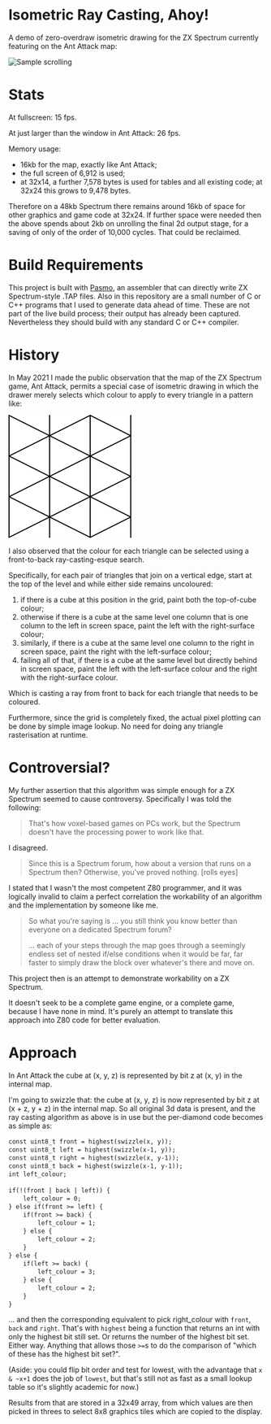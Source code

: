 # Isometric Ray Casting, Ahoy!

A demo of zero-overdraw isometric drawing for the ZX Spectrum currently featuring on the Ant Attack map:

![Sample scrolling](READMEImages/isoscroll.gif)

# Stats

At fullscreen: 15 fps.

At just larger than the window in Ant Attack: 26 fps.

Memory usage:
* 16kb for the map, exactly like Ant Attack;
* the full screen of 6,912 is used;
* at 32x14, a further 7,578 bytes is used for tables and all existing code; at 32x24 this grows to 9,478 bytes.

Therefore on a 48kb Spectrum there remains around 16kb of space for other graphics and game code at 32x24. If further space were needed then the above spends about 2kb on unrolling the final 2d output stage, for a saving of only of the order of 10,000 cycles. That could be reclaimed.

# Build Requirements

This project is built with [Pasmo](https://github.com/spec-chum/pasmo), an assembler that can directly write ZX Spectrum-style .TAP files. Also in this repository are a small number of C or C++ programs that I used to generate data ahead of time. These are not part of the live build process; their output has already been captured. Nevertheless they should build with any standard C or C++ compiler.

# History

In May 2021 I made the public observation that the map of the ZX Spectrum game, Ant Attack, permits a special case of isometric drawing in which the drawer merely selects which colour to apply to every triangle in a pattern like:

![Grid of isosceles triangles](READMEImages/isogrid.svg)

I also observed that the colour for each triangle can be selected using a front-to-back ray-casting-esque search.

Specifically, for each pair of triangles that join on a vertical edge, start at the top of the level and while either side remains uncoloured:

1. if there is a cube at this position in the grid, paint both the top-of-cube colour;
2. otherwise if there is a cube at the same level one column that is one column to the left in screen space, paint the left with the right-surface colour;
3. similarly, if there is a cube at the same level one column to the right in screen space, paint the right with the left-surface colour;
4. failing all of that, if there is a cube at the same level but directly behind in screen space, paint the left with the left-surface colour and the right with the right-surface colour.

Which is casting a ray from front to back for each triangle that needs to be coloured.

Furthermore, since the grid is completely fixed, the actual pixel plotting can be done by simple image lookup. No need for doing any triangle rasterisation at runtime.

# Controversial?

My further assertion that this algorithm was simple enough for a ZX Spectrum seemed to cause controversy. Specifically I was told the following:

> That's how voxel-based games on PCs work, but the Spectrum doesn't have the processing power to work like that. 

I disagreed.

> Since this is a Spectrum forum, how about a version that runs on a Spectrum then? Otherwise, you've proved nothing. [rolls eyes]

I stated that I wasn't the most competent Z80 programmer, and it was logically invalid to claim a perfect correlation the workability of an algorithm and the implementation by someone like me.

> So what you're saying is ... you still think you know better than everyone on a dedicated Spectrum forum?
>
> ... each of your steps through the map goes through a seemingly endless set of nested if/else conditions when it would be far, far faster to simply draw the block over whatever's there and move on.

This project then is an attempt to demonstrate workability on a ZX Spectrum.

It doesn't seek to be a complete game engine, or a complete game, because I have none in mind. It's purely an attempt to translate this approach into Z80 code for better evaluation.

# Approach

In Ant Attack the cube at (x, y, z) is represented by bit z at (x, y) in the internal map.

I'm going to swizzle that: the cube at (x, y, z) is now represented by bit z at (x + z, y + z) in the internal map. So all original 3d data is present, and the ray casting algorithm as above is in use but the per-diamond code becomes as simple as:

	const uint8_t front = highest(swizzle(x, y));
	const uint8_t left = highest(swizzle(x-1, y));
	const uint8_t right = highest(swizzle(x, y-1));
	const uint8_t back = highest(swizzle(x-1, y-1));
	int left_colour;

	if(!(front | back | left)) {
		left_colour = 0;
	} else if(front >= left) {
		if(front >= back) {
			left_colour = 1;
		} else {
			left_colour = 2;
		}
	} else {
		if(left >= back) {
			left_colour = 3;
		} else {
			left_colour = 2;
		}
	}

... and then the corresponding equivalent to pick right_colour with `front`, `back` and `right`. That's with `highest` being a function that returns an int with only the highest bit still set. Or returns the number of the highest bit set. Either way. Anything that allows those `>=`s to do the comparison of "which of these has the highest bit set?".

(Aside: you could flip bit order and test for lowest, with the advantage that `x & ~x+1` does the job of `lowest`, but that's still not as fast as a small lookup table so it's slightly academic for now.)

Results from that are stored in a 32x49 array, from which values are then picked in threes to select 8x8 graphics tiles which are copied to the display.
